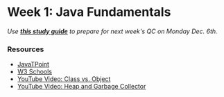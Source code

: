 # Week 1: Java Fundamentals
*Use [**this study guide**](https://github.com/211129-Enterprise/demos/blob/main/1-core-java/qc-questions.md) to prepare for next week's QC on Monday Dec. 6th.*

### Resources
- [JavaTPoint](https://www.javatpoint.com/java-tutorial)
- [W3 Schools](https://www.w3schools.com/java/default.asp)
- [YouTube Video: Class vs. Object](https://www.youtube.com/watch?v=3sMxJxeUOLg&ab_channel=Telusko)
- [YouTube Video: Heap and Garbage Collector](https://www.youtube.com/watch?v=n_0gdyObLpc&ab_channel=edureka%21)
